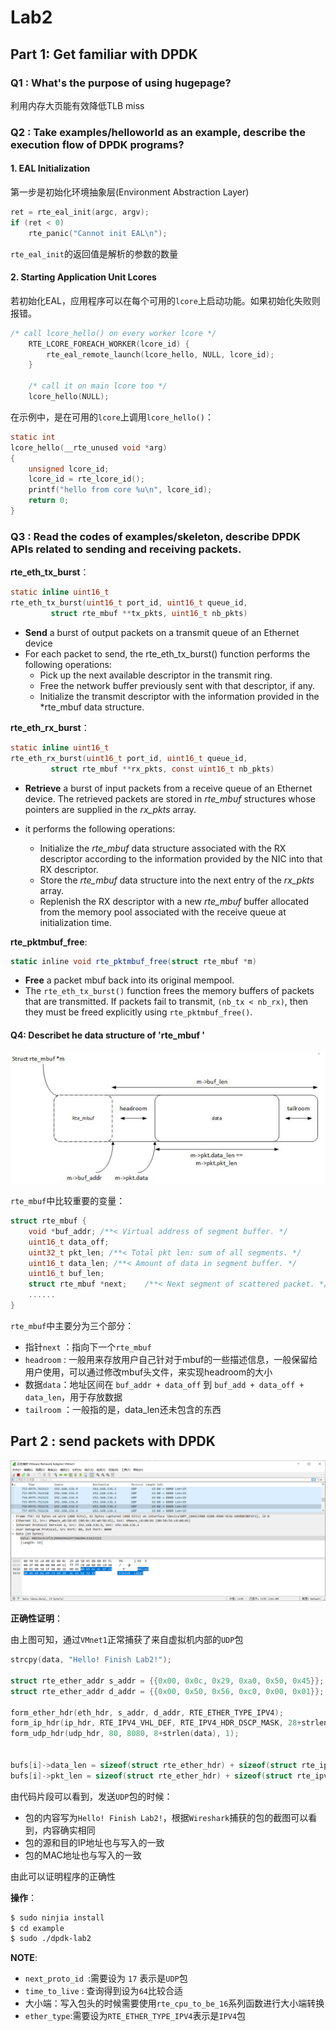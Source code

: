 # Lab2

## Part 1: Get familiar with DPDK

### Q1 : What's the purpose of using hugepage?

利用内存大页能有效降低TLB miss



### Q2 : Take examples/helloworld as an example, describe the execution flow of DPDK programs?

#### 1. EAL Initialization

第一步是初始化环境抽象层(Environment Abstraction Layer)

```c
ret = rte_eal_init(argc, argv);
if (ret < 0)
	rte_panic("Cannot init EAL\n");
```

`rte_eal_init`的返回值是解析的参数的数量



#### 2. Starting Application Unit Lcores

若初始化EAL，应用程序可以在每个可用的`lcore`上启动功能。如果初始化失败则报错。

```c
/* call lcore_hello() on every worker lcore */
	RTE_LCORE_FOREACH_WORKER(lcore_id) {
		rte_eal_remote_launch(lcore_hello, NULL, lcore_id);
	}

	/* call it on main lcore too */
	lcore_hello(NULL);
```

在示例中，是在可用的`lcore`上调用`lcore_hello()`：

```c
static int
lcore_hello(__rte_unused void *arg)
{
	unsigned lcore_id;
	lcore_id = rte_lcore_id();
	printf("hello from core %u\n", lcore_id);
	return 0;
}
```



### Q3 : Read the codes of examples/skeleton, describe DPDK APIs related to sending and receiving packets.

**rte_eth_tx_burst**：

```c
static inline uint16_t
rte_eth_tx_burst(uint16_t port_id, uint16_t queue_id,
		 struct rte_mbuf **tx_pkts, uint16_t nb_pkts)
```

* **Send** a burst of output packets on a transmit queue of an Ethernet device
* For each packet to send, the rte_eth_tx_burst() function performs the following operations:
   * Pick up the next available descriptor in the transmit ring.
   * Free the network buffer previously sent with that descriptor, if any.
   * Initialize the transmit descriptor with the information provided in the *rte_mbuf data structure.

**rte_eth_rx_burst**：

```c
static inline uint16_t
rte_eth_rx_burst(uint16_t port_id, uint16_t queue_id,
		 struct rte_mbuf **rx_pkts, const uint16_t nb_pkts)
```

* **Retrieve** a burst of input packets from a receive queue of an Ethernet device. The retrieved packets are stored in *rte_mbuf* structures whose pointers are supplied in the *rx_pkts* array.

* it performs the following operations:
   * Initialize the *rte_mbuf* data structure associated with the RX descriptor according to the information provided by the NIC into that RX descriptor.
   * Store the *rte_mbuf* data structure into the next entry of the *rx_pkts* array.
   * Replenish the RX descriptor with a new *rte_mbuf* buffer allocated from the memory pool associated with the receive queue at initialization time.

**rte_pktmbuf_free**:

```c#
static inline void rte_pktmbuf_free(struct rte_mbuf *m)
```

* **Free** a packet mbuf back into its original mempool.
* The `rte_eth_tx_burst()` function frees the memory buffers of packets that are transmitted. If packets fail to transmit, `(nb_tx < nb_rx)`, then they must be freed explicitly using `rte_pktmbuf_free()`.



#### Q4: Describet he data structure of 'rte_mbuf '

![rte_mbuf](rte_mbuf.png)

`rte_mbuf`中比较重要的变量：

```c
struct rte_mbuf {
	void *buf_addr; /**< Virtual address of segment buffer. */
	uint16_t data_off;
	uint32_t pkt_len; /**< Total pkt len: sum of all segments. */
	uint16_t data_len; /**< Amount of data in segment buffer. */
	uint16_t buf_len;
    struct rte_mbuf *next;    /**< Next segment of scattered packet. */
	......
}
```

`rte_mbuf`中主要分为三个部分：

* 指针`next` ：指向下一个`rte_mbuf`
* `headroom` :  一般用来存放用户自己针对于mbuf的一些描述信息，一般保留给用户使用，可以通过修改mbuf头文件，来实现headroom的大小
* 数据`data`：地址区间在 `buf_addr + data_off` 到 `buf_add + data_off + data_len`，用于存放数据
* `tailroom` ：一般指的是，data_len还未包含的东西

## Part 2 : send packets with DPDK

![result](result.png)

**正确性证明**：

由上图可知，通过`VMnet1`正常捕获了来自虚拟机内部的`UDP`包

```c
strcpy(data, "Hello! Finish Lab2!");

struct rte_ether_addr s_addr = {{0x00, 0x0c, 0x29, 0xa0, 0x50, 0x45}};
struct rte_ether_addr d_addr = {{0x00, 0x50, 0x56, 0xc0, 0x00, 0x01}};

form_ether_hdr(eth_hdr, s_addr, d_addr, RTE_ETHER_TYPE_IPV4);
form_ip_hdr(ip_hdr, RTE_IPV4_VHL_DEF, RTE_IPV4_HDR_DSCP_MASK, 28+strlen(data), 0, 0, 64, 17, rte_ipv4_cksum(ip_hdr), RTE_IPV4(192,168,136,9),RTE_IPV4(192,168,136,1));
form_udp_hdr(udp_hdr, 80, 8080, 8+strlen(data), 1);

		
bufs[i]->data_len = sizeof(struct rte_ether_hdr) + sizeof(struct rte_ipv4_hdr) + sizeof(struct rte_udp_hdr) + strlen(data);
bufs[i]->pkt_len = sizeof(struct rte_ether_hdr) + sizeof(struct rte_ipv4_hdr) + sizeof(struct rte_udp_hdr) + strlen(data);
```

由代码片段可以看到，发送`UDP`包的时候：

* 包的内容写为`Hello! Finish Lab2!`，根据`Wireshark`捕获的包的截图可以看到，内容确实相同
* 包的源和目的IP地址也与写入的一致
* 包的MAC地址也与写入的一致

由此可以证明程序的正确性

**操作**：

```bash
$ sudo ninjia install
$ cd example
$ sudo ./dpdk-lab2
```

**NOTE**:

* `next_proto_id `:需要设为 `17` 表示是`UDP`包
* `time_to_live` : 查询得到设为`64`比较合适
* 大小端：写入包头的时候需要使用`rte_cpu_to_be_16`系列函数进行大小端转换
* `ether_type`:需要设为`RTE_ETHER_TYPE_IPV4`表示是`IPV4`包